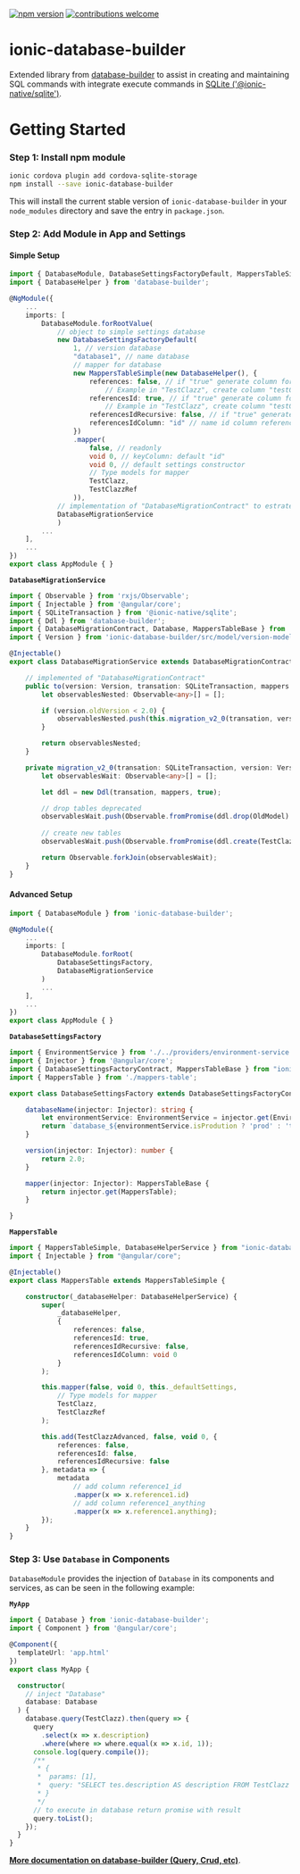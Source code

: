 [![npm version](https://badge.fury.io/js/ionic-database-builder.svg/)](https://www.npmjs.com/package/ionic-database-builder)
[![contributions welcome](https://img.shields.io/badge/contributions-welcome-brightgreen.svg?style=flat)](https://github.com/fernandocode/ionic-database-builder/issues)

# ionic-database-builder
Extended library from [database-builder](https://github.com/fernandocode/database-builder) to assist in creating and maintaining SQL commands with integrate execute commands in [SQLite ('@ionic-native/sqlite')](https://ionicframework.com/docs/native/sqlite/).

# Getting Started

### Step 1: Install npm module

```bash
ionic cordova plugin add cordova-sqlite-storage
npm install --save ionic-database-builder 
```
This will install the current stable version of `ionic-database-builder` in your `node_modules` directory and save the entry in `package.json`.

### Step 2: Add Module in App and Settings

#### Simple Setup

```ts
import { DatabaseModule, DatabaseSettingsFactoryDefault, MappersTableSimple } from 'ionic-database-builder';
import { DatabaseHelper } from 'database-builder';

@NgModule({
    ...
    imports: [
        DatabaseModule.forRootValue(
            // object to simple settings database
            new DatabaseSettingsFactoryDefault(
                1, // version database 
                "database1", // name database
                // mapper for database
                new MappersTableSimple(new DatabaseHelper(), {
                    references: false, // if "true" generate column for serialize object reference to JSON.
                        // Example in "TestClazz", create column "testClazzRef" to serialize "TestClazzRef" object
                    referencesId: true, // if "true" generate column for id reference.
                        // Example in "TestClazz", create column "testClazzRef_id" to save "TestClazzRef" property "id"
                    referencesIdRecursive: false, // if "true" generate column for id reference recursive for all references inner.
                    referencesIdColumn: "id" // name id column references
                })
                .mapper(
                    false, // readonly
                    void 0, // keyColumn: default "id"
                    void 0, // default settings constructor
                    // Type models for mapper
                    TestClazz,
                    TestClazzRef
                )),
            // implementation of "DatabaseMigrationContract" to estrategy migration upgrade versions database
            DatabaseMigrationService
            )
        ...
    ],
    ...
})
export class AppModule { }

```

**`DatabaseMigrationService`**

```ts
import { Observable } from 'rxjs/Observable';
import { Injectable } from '@angular/core';
import { SQLiteTransaction } from '@ionic-native/sqlite';
import { Ddl } from 'database-builder';
import { DatabaseMigrationContract, Database, MappersTableBase } from 'ionic-database-builder';
import { Version } from 'ionic-database-builder/src/model/version-model';

@Injectable()
export class DatabaseMigrationService extends DatabaseMigrationContract {

    // implemented of "DatabaseMigrationContract"
    public to(version: Version, transation: SQLiteTransaction, mappers: MappersTableBase): Observable<any>[] {
        let observablesNested: Observable<any>[] = [];

        if (version.oldVersion < 2.0) {
            observablesNested.push(this.migration_v2_0(transation, version, mappers));
        }

        return observablesNested;
    }

    private migration_v2_0(transation: SQLiteTransaction, version: Version, mappers: MappersTableBase): Observable<any> {
        let observablesWait: Observable<any>[] = [];

        let ddl = new Ddl(transation, mappers, true);

        // drop tables deprecated
        observablesWait.push(Observable.fromPromise(ddl.drop(OldModel).execute()));
        
        // create new tables
        observablesWait.push(Observable.fromPromise(ddl.create(TestClazzRef).execute()));

        return Observable.forkJoin(observablesWait);
    }
}
```

#### Advanced Setup

```ts
import { DatabaseModule } from 'ionic-database-builder';

@NgModule({
    ...
    imports: [
        DatabaseModule.forRoot(
            DatabaseSettingsFactory,
            DatabaseMigrationService
        )
        ...
    ],
    ...
})
export class AppModule { }

```

**`DatabaseSettingsFactory`**

```ts
import { EnvironmentService } from './../providers/environment-service';
import { Injector } from '@angular/core';
import { DatabaseSettingsFactoryContract, MappersTableBase } from "ionic-database-builder";
import { MappersTable } from './mappers-table';

export class DatabaseSettingsFactory extends DatabaseSettingsFactoryContract {

    databaseName(injector: Injector): string {
        let environmentService: EnvironmentService = injector.get(EnvironmentService);
        return `database_${environmentService.isProdution ? 'prod' : 'test'}`;
    }

    version(injector: Injector): number {
        return 2.0;
    }

    mapper(injector: Injector): MappersTableBase {
        return injector.get(MappersTable);
    }

}
```

**`MappersTable`**

```ts
import { MappersTableSimple, DatabaseHelperService } from "ionic-database-builder";
import { Injectable } from "@angular/core";

@Injectable()
export class MappersTable extends MappersTableSimple {

    constructor(_databaseHelper: DatabaseHelperService) {
        super(
            _databaseHelper,
            {
                references: false,
                referencesId: true,
                referencesIdRecursive: false,
                referencesIdColumn: void 0
            }
        );

        this.mapper(false, void 0, this._defaultSettings,
            // Type models for mapper
            TestClazz,
            TestClazzRef
        );

        this.add(TestClazzAdvanced, false, void 0, {
            references: false,
            referencesId: false,
            referencesIdRecursive: false
        }, metadata => {
            metadata
                // add column reference1_id
                .mapper(x => x.reference1.id)
                // add column reference1_anything
                .mapper(x => x.reference1.anything);
        });
    }
}
```

### Step 3: Use `Database` in Components

`DatabaseModule` provides the injection of `Database` in its components and services, as can be seen in the following example:

**`MyApp`**

```ts
import { Database } from 'ionic-database-builder';
import { Component } from '@angular/core';

@Component({
  templateUrl: 'app.html'
})
export class MyApp {

  constructor(
    // inject "Database"
    database: Database
  ) {
    database.query(TestClazz).then(query => {
      query
        .select(x => x.description)
        .where(where => where.equal(x => x.id, 1));
      console.log(query.compile());
      /**
       * {
       *  params: [1],
       *  query: "SELECT tes.description AS description FROM TestClazz AS tes WHERE tes.id > ?"
       * }
       */
      // to execute in database return promise with result
      query.toList();
    });
  }
}
```

[**More documentation on database-builder (Query, Crud, etc)**](https://github.com/fernandocode/database-builder).
